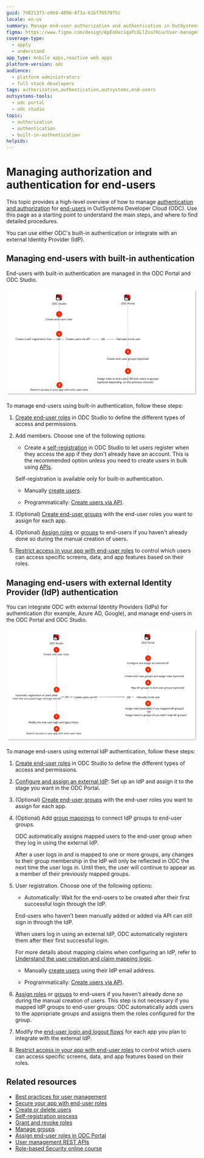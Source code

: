 ```yaml
---
guid: 79821373-e9b9-4096-8f3a-61bf7657975c
locale: en-us
summary: Manage end-user authorization and authentication in OutSystems Developer Cloud (ODC).
figma: https://www.figma.com/design/KpEoUxciqaFLGLlZxo7Hiu/User-management?node-id=3726-233
coverage-type:
  - apply
  - understand
app_type: mobile apps,reactive web apps
platform-version: odc
audience:
  - platform administrators
  - full stack developers
tags: authorization,authentication,outsystems,end-users
outsystems-tools:
  - odc portal
  - odc studio
topic:
  - authorization
  - authentication
  - built-in-authentication
helpids: 
---
```


# Managing authorization and authentication for end-users

This topic provides a high-level overview of how to manage [authentication and authorization](../intro.md#authentication-and-authorization-in-odc) for [end-users](../intro.md#end-users) in OutSystems Developer Cloud (ODC). Use this page as a starting point to understand the main steps, and where to find detailed procedures.

You can use either ODC's built-in authentication or integrate with an external Identity Provider (IdP).

## Managing end-users with built-in authentication

End-users with built-in authentication are managed in the ODC Portal and ODC Studio.

![Diagram illustrating the managing of end-users with built-in authentication in the ODC Portal and ODC Studio](images/managing-end-users-with-built-in-auth-diag.png "Management of end-users with built-in authentication in the ODC Portal and ODC Studio")

To manage end-users using built-in authentication, follow these steps:

1. [Create end-user roles](../secure-app-with-roles.md#create-end-user-roles) in ODC Studio to define the different types of access and permissions.

1. Add members. Choose one of the following options:

    * Create a [self-registration](../../building-apps/ui/self-registration/intro.md) in ODC Studio to let users register when they access the app if they don't already have an account. This is the recommended option unless you need to create users in bulk using [APIs](../../reference/apis/identity-v1.md).

    <div class="info" markdown="1">

    Self-registration is available only for built-in authentication.

    </div>

    * Manually [create users](../create-deactivate-and-delete-users.md#create-new-end-users).

    * Programmatically: [Create users via API](../../reference/apis/identity-v1.md).

1. (Optional) [Create end-user groups](groups.md) with the end-user roles you want to assign for each app.

1. (Optional) [Assign roles](../grant-and-revoke-user-roles.md#grant-roles-to-end-users) or [groups](groups.md) to end-users if you haven't already done so during the manual creation of users.

1. [Restrict access in your app with end-user roles](../secure-app-with-roles.md#control-access-in-your-app-with-end-user-roles) to control which users can access specific screens, data, and app features based on their roles.

## Managing end-users with external Identity Provider (IdP) authentication

You can integrate ODC with external Identity Providers (IdPs) for authentication (for example, Azure AD, Google), and manage end-users in the ODC Portal and ODC Studio.

![Diagram illustrating the managing of end-users with external IdP authentication in the ODC Portal and ODC Studio](images/managing-end-users-with-Id-auth-diag.png "Management of end-users with external IdP authentication in the ODC Portal and ODC Studio")

To manage end-users using external IdP authentication, follow these steps:

1. [Create end-user roles](../secure-app-with-roles.md#create-end-user-roles) in ODC Studio to define the different types of access and permissions.

1. [Configure and assign an external IdP](../../manage-platform-app-lifecycle/external-idps/intro.md): Set up an IdP and assign it to the stage you want in the ODC Portal.

1. (Optional) [Create end-user groups](groups.md) with the end-user roles you want to assign for each app.

1. (Optional) Add [group mappings](../../manage-platform-app-lifecycle/external-idps/end-user-group-mapping.md) to connect IdP groups to end-user groups.

    <div class="info" markdown="1">

    ODC automatically assigns mapped users to the end-user group when they log in using the external IdP.

    After a user logs in and is mapped to one or more groups, any changes to their group membership in the IdP will only be reflected in ODC the next time the user logs in. Until then, the user will continue to appear as a member of their previously mapped groups.

    </div>

1. User registration. Choose one of the following options:

    * Automatically: Wait for the end-users to be created after their first successful login through the IdP.

    <div class="info" markdown="1">

    End-users who haven't been manually added or added via API can still sign in through the IdP.

    When users log in using an external IdP, ODC automatically registers them after their first successful login.

    For more details about mapping claims when configuring an IdP, refer to [Understand the user creation and claim mapping logic](../../manage-platform-app-lifecycle/external-idps/intro.md#claim-mapping-logic).

    </div>

    * Manually [create users](../create-deactivate-and-delete-users.md#create-new-end-users) using their IdP email address.

    * Programmatically: [Create users via API](../../reference/apis/identity-v1.md).

1. [Assign roles](../grant-and-revoke-user-roles.md#grant-roles-to-end-users) or [groups](groups.md) to end-users if you haven't already done so during the manual creation of users. This step is not necessary if you mapped IdP groups to end-user groups: ODC automatically adds users to the appropriate groups and assigns them the roles configured for the group.

1. Modify the [end-user login and logout flows](../../manage-platform-app-lifecycle/external-idps/apps.md) for each app you plan to integrate with the external IdP.

1. [Restrict access in your app with end-user roles](../secure-app-with-roles.md#control-access-in-your-app-with-end-user-roles) to control which users can access specific screens, data, and app features based on their roles.

## Related resources

* [Best practices for user management](../best-practices-user-management.md)
* [Secure your app with end-user roles](../secure-app-with-roles.md)
* [Create or delete users](../intro.md#manage-users)
* [Self-registration process](../../building-apps/ui/self-registration/intro.md)
* [Grant and revoke roles](../secure-app-with-roles.md#manage-roles-in-app-runtime)
* [Manage groups](groups.md)
* [Assign end-user roles in ODC Portal](../intro.md#end-user-roles)
* [User management REST APIs](../../reference/apis/identity-v1.md)
* [Role-based Security online course](https://learn.outsystems.com/training/journeys/.role-based-security-575)

